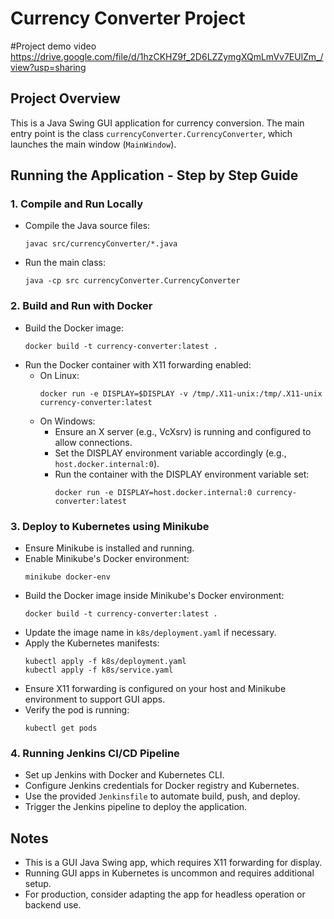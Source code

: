 # Currency Converter Project

#Project demo video
https://drive.google.com/file/d/1hzCKHZ9f_2D6LZZymgXQmLmVv7EUlZm_/view?usp=sharing

## Project Overview
This is a Java Swing GUI application for currency conversion. The main entry point is the class `currencyConverter.CurrencyConverter`, which launches the main window (`MainWindow`).

## Running the Application - Step by Step Guide

### 1. Compile and Run Locally
- Compile the Java source files:
  ```
  javac src/currencyConverter/*.java
  ```
- Run the main class:
  ```
  java -cp src currencyConverter.CurrencyConverter
  ```

### 2. Build and Run with Docker
- Build the Docker image:
  ```
  docker build -t currency-converter:latest .
  ```
- Run the Docker container with X11 forwarding enabled:
  - On Linux:
    ```
    docker run -e DISPLAY=$DISPLAY -v /tmp/.X11-unix:/tmp/.X11-unix currency-converter:latest
    ```
  - On Windows:
    - Ensure an X server (e.g., VcXsrv) is running and configured to allow connections.
    - Set the DISPLAY environment variable accordingly (e.g., `host.docker.internal:0`).
    - Run the container with the DISPLAY environment variable set:
      ```
      docker run -e DISPLAY=host.docker.internal:0 currency-converter:latest
      ```

### 3. Deploy to Kubernetes using Minikube
- Ensure Minikube is installed and running.
- Enable Minikube's Docker environment:
  ```
  minikube docker-env
  ```
- Build the Docker image inside Minikube's Docker environment:
  ```
  docker build -t currency-converter:latest .
  ```
- Update the image name in `k8s/deployment.yaml` if necessary.
- Apply the Kubernetes manifests:
  ```
  kubectl apply -f k8s/deployment.yaml
  kubectl apply -f k8s/service.yaml
  ```
- Ensure X11 forwarding is configured on your host and Minikube environment to support GUI apps.
- Verify the pod is running:
  ```
  kubectl get pods
  ```

### 4. Running Jenkins CI/CD Pipeline
- Set up Jenkins with Docker and Kubernetes CLI.
- Configure Jenkins credentials for Docker registry and Kubernetes.
- Use the provided `Jenkinsfile` to automate build, push, and deploy.
- Trigger the Jenkins pipeline to deploy the application.

## Notes
- This is a GUI Java Swing app, which requires X11 forwarding for display.
- Running GUI apps in Kubernetes is uncommon and requires additional setup.
- For production, consider adapting the app for headless operation or backend use.
